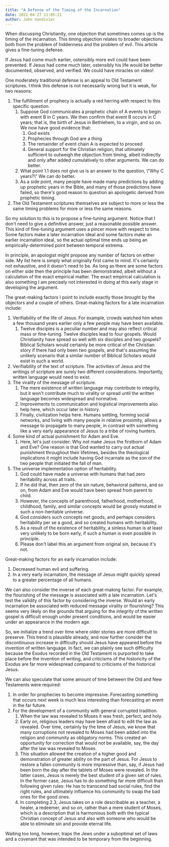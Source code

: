 ```yaml
---
title: "A Defense of the Timing of the Incarnation"
date: 2022-04-27 11:05:21
author: John Vandivier
---
```




<!-- wp:paragraph -->
<p>When discussing Christianity, one objection that sometimes comes up is the timing of the incarnation. This timing objection relates to broader objections both from the problem of hiddenness and the problem of evil. This article gives a fine-tuning defense.</p>
<!-- /wp:paragraph -->

<!-- wp:paragraph -->
<p>If Jesus had come much earlier, ostensibly more evil could have been prevented. If Jesus had come much later, ostensibly his life would be better documented, observed, and verified. We could have miracles on video!</p>
<!-- /wp:paragraph -->

<!-- wp:paragraph -->
<p>One moderately traditional defense is an appeal to Old Testament scriptures. I think this defense is not necessarily wrong but it is weak, for two reasons:</p>
<!-- /wp:paragraph -->

<!-- wp:list {\"ordered\":true} -->
<ol><li>The fulfillment of prophecy is actually a red herring with respect to this specific question.<ol><li>Suppose God communicates a prophetic chain of A events to begin with event B in C years. We then confirm that event B occurs in C years; that is, the birth of Jesus in Bethlehem, to a virgin, and so on. We now have good evidence that:<ol><li>God exists</li><li>Prophecies through God are a thing</li><li>The remainder of event chain A is expected to proceed</li><li>General support for the Christian religion, that ultimately sufficient to outweigh the objection from timing, albeit indirectly and only after added cumulatively to other arguments. We can do better.</li></ol></li><li>What point 1.1 does not give us is an answer to the question, \"Why C years?\" We can do better.</li><li>As a side point, many people have made many predictions by adding up prophetic years in the Bible, and many of those predictions have failed, so there's good reason to question an apologetic derived from prophetic timing.</li></ol></li><li>The Old Testament scriptures themselves are subject to more or less the same timing problems for more or less the same reasons.</li></ol>
<!-- /wp:list -->

<!-- wp:paragraph -->
<p>So my solution to this is to propose a fine-tuning argument. Notice that I don't need to give a definitive answer, just a reasonable possible answer. This kind of fine-tuning argument uses a pincer move with respect to time. Some factors make a later incarnation ideal and some factors make an earlier incarnation ideal, so the actual optimal time ends up being an empirically-determined point between temporal extrema.</p>
<!-- /wp:paragraph -->

<!-- wp:paragraph -->
<p>In principle, an apologist might propose any number of factors on either side. My list here is simply what originally first came to mind. It's certainly not exhaustive, and it doesn't need to be. As long as there are some factors on either side then the principle has been demonstrated, albeit without a calculation of the exact empirical matter. The exact empirical calculation is also something I am precisely not interested in doing at this early stage in developing the argument.</p>
<!-- /wp:paragraph -->

<!-- wp:paragraph -->
<p>The great-making factors I point to include exactly those brought by the objectors and a couple of others. Great-making factors for a late incarnation include:</p>
<!-- /wp:paragraph -->

<!-- wp:list {\"ordered\":true} -->
<ol><li>Verifiability of the life of Jesus. For example, crowds watched him when a few thousand years earlier only a few people may have been available.<ol><li>Twelve disciples is a peculiar number and may also reflect critical mass or fine-tuning. Twelve disciples lead to four gospels. Would Christianity have spread so well with six disciples and two gospels? Biblical Scholars would certainly be more critical of the Christian story if there had only been two gospels, and that's assuming the unlikely scenario that a similar number of Biblical Scholars would exist in such a world.</li></ol></li><li>Verifiability of the text of scripture. The activities of Jesus and the writings of scripture are surely two different considerations. Importantly, written language would need to exist.</li><li>The virality of the message of scripture.<ol><li>The mere existence of written language may contribute to integrity, but it won't contribute much to virality or spread until the written language becomes widespread and normative.</li><li>Improvements to communication and logistical improvements also help here, which occur later in history.</li><li>Finally, civilization helps here. Humans settling, forming social networks, and living with many people in relative proximity, allows a message to propagate to many people, in contrast with something like a very early appearance of Jesus to a tribe of roving hunters.</li></ol></li><li>Some kind of actual punishment for Adam and Eve.<ol><li>Here, let's just consider: Why not make Jesus the firstborn of Adam and Eve? One reason is that God wanted to carry out actual punishment throughout their lifetimes, besides the theological implications it might include having God incarnate as the son of the two people that initiated the fall of man.</li></ol></li><li>The universe implementation option of heritability.<ol><li>God could have made a universe with humans that had zero heritability across all traits.</li><li>If he did that, then zero of the sin nature, behavioral patterns, and so on, from Adam and Eve would have been spread from parent to child.</li><li>However, the concepts of parenthood, fatherhood, motherhood, childhood, family, and similar concepts would be grossly mutated in such a non-heritable universe.</li><li>God considers such concepts net goods, and perhaps considers heritability per se a good, and so created humans with heritability.</li><li>As a result of the existence of heritability, a sinless human is at least very unlikely to be born early, if such a human is even possible in principle.</li><li>Please don't label this an argument from original sin, because it's not.</li></ol></li></ol>
<!-- /wp:list -->

<!-- wp:paragraph -->
<p>Great-making factors for an early incarnation include:</p>
<!-- /wp:paragraph -->

<!-- wp:list {\"ordered\":true} -->
<ol><li>Decreased human evil and suffering.</li><li>In a very early incarnation, the message of Jesus might quickly spread to a greater percentage of all humans.</li></ol>
<!-- /wp:list -->

<!-- wp:paragraph -->
<p>We can also consider the inverse of each great-making factor. For example, the flourishing of the message is associated with a late incarnation. Let's test the validity of this factor by considering the inverse. Would an early incarnation be associated with reduced message virality or flourishing? This seems very likely on the grounds that arguing for the integrity of the written gospel is difficult enough under present conditions, and would be easier under an appearance in the modern age.</p>
<!-- /wp:paragraph -->

<!-- wp:paragraph -->
<p>So, we initialize a trend over time where older stories are more difficult to preserve. This trend is plausible already, and now further consider the discontinuous increase in difficulty should Jesus have appeared before the invention of written language. In fact, we can plainly see such difficulty because the Exodus recorded in the Old Testament is purported to take place before the invention of writing, and criticisms of the historicity of the Exodus are far more widespread compared to criticisms of the historical Jesus.</p>
<!-- /wp:paragraph -->

<!-- wp:paragraph -->
<p>We can also speculate that some amount of time between the Old and New Testaments were required:</p>
<!-- /wp:paragraph -->

<!-- wp:list {\"ordered\":true} -->
<ol><li>In order for prophecies to become impressive. Forecasting something that occurs next week is much less interesting than forecasting an event in the far future.</li><li>For the development of a community with general corrupted tradition.<ol><li>When the law was revealed to Moses it was fresh, perfect, and holy.</li><li>Early on, religious leaders may have been afraid to edit the law as revealed. Over time, certainly by the time of Jesus, we know that many corruptions not revealed to Moses had been added into the religion and community as obligatory norms. This created an opportunity for correction that would not be available, say, the day after the law was revealed to Moses.</li><li>This situation allowed the creation of a higher good and demonstration of greater ability on the part of Jesus. For Jesus to restore a fallen community is more impressive than, say, if Jesus had been born the day after the tablets of Moses were revealed. In the latter cases, Jesus is merely the best student of a given set of rules. In the former case, Jesus has to do something far more difficult than following given rules: He has to transcend bad social rules, find the right rules, and ultimately influence his community to swap the bad ones for the good ones.</li><li>In completing 2.3, Jesus takes on a role describable as a teacher, a healer, a redeemer, and so on, rather than a mere student of Moses, which is a description that is harmonious both with the typical Christian concept of Jesus and also with someone who would be able to eliminate sin and provide eternal life.</li></ol></li></ol>
<!-- /wp:list -->

<!-- wp:paragraph -->
<p>Waiting too long, however, traps the Jews under a suboptimal set of laws and a covenant that was intended to be temporary from the beginning.</p>
<!-- /wp:paragraph -->